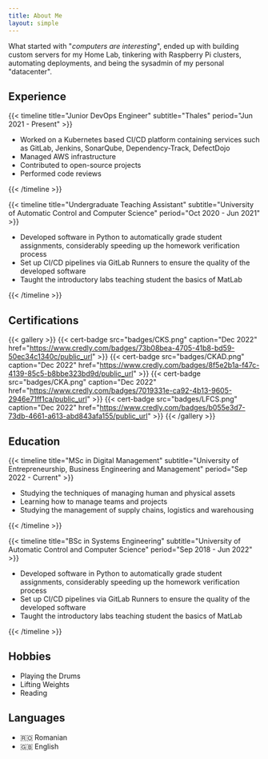 ```yaml
---
title: About Me
layout: simple
---
```


What started with "*computers are interesting*", ended up with building custom servers for my Home Lab, tinkering with Raspberry Pi clusters, automating deployments, and being the sysadmin of my personal "datacenter".

## Experience

{{< timeline title="Junior DevOps Engineer" subtitle="Thales" period="Jun 2021 - Present" >}}

- Worked on a Kubernetes based CI/CD platform containing services such as GitLab, Jenkins, SonarQube, Dependency-Track, DefectDojo
- Managed AWS infrastructure
- Contributed to open-source projects
- Performed code reviews

{{< /timeline >}}

{{< timeline title="Undergraduate Teaching Assistant" subtitle="University of Automatic Control and Computer Science" period="Oct 2020 - Jun 2021" >}}

- Developed software in Python to automatically grade student assignments, considerably speeding up the homework verification process
- Set up CI/CD pipelines via GitLab Runners to ensure the quality of the developed software
- Taught the introductory labs teaching student the basics of MatLab

{{< /timeline >}}

## Certifications

{{< gallery >}}
  {{< cert-badge src="badges/CKS.png" caption="Dec 2022" href="https://www.credly.com/badges/73b08bea-4705-41b8-bd59-50ec34c1340c/public_url" >}}
  {{< cert-badge src="badges/CKAD.png" caption="Dec 2022" href="https://www.credly.com/badges/8f5e2b1a-f47c-4139-85c5-b8bbe323bd9d/public_url" >}}
  {{< cert-badge src="badges/CKA.png" caption="Dec 2022" href="https://www.credly.com/badges/7019331e-ca92-4b13-9605-2946e71ff1ca/public_url" >}}
  {{< cert-badge src="badges/LFCS.png" caption="Dec 2022" href="https://www.credly.com/badges/b055e3d7-73db-4661-a613-abd843afa155/public_url" >}}
{{< /gallery >}}

## Education

{{< timeline title="MSc in Digital Management" subtitle="University of Entrepreneurship, Business Engineering and Management" period="Sep 2022 - Current" >}}

- Studying the techniques of managing human and physical assets
- Learning how to manage teams and projects
- Studying the management of supply chains, logistics and warehousing

{{< /timeline >}}

{{< timeline title="BSc in Systems Engineering" subtitle="University of Automatic Control and Computer Science" period="Sep 2018 - Jun 2022" >}}

- Developed software in Python to automatically grade student assignments, considerably speeding up the homework verification process
- Set up CI/CD pipelines via GitLab Runners to ensure the quality of the developed software
- Taught the introductory labs teaching student the basics of MatLab

{{< /timeline >}}

## Hobbies

- Playing the Drums
- Lifting Weights
- Reading

## Languages

<div style="width: 66%">

- :romania: Romanian
- :gb: English

</div>
